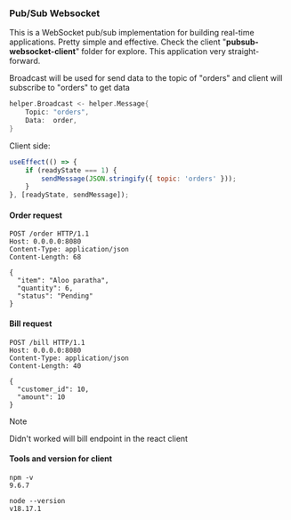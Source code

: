 ### Pub/Sub Websocket

This is a WebSocket pub/sub implementation for building real-time applications. Pretty simple and effective. Check the client "**pubsub-websocket-client**" folder for explore. This application very straight-forward.

Broadcast will be used for send data to the topic of "orders" and client will subscribe to "orders" to get data

```go
helper.Broadcast <- helper.Message{
    Topic: "orders",
    Data:  order,
}
```

Client side:
```js
useEffect(() => {
    if (readyState === 1) {
        sendMessage(JSON.stringify({ topic: 'orders' }));
    }
}, [readyState, sendMessage]);
```

#### Order request

```http
POST /order HTTP/1.1
Host: 0.0.0.0:8080
Content-Type: application/json
Content-Length: 68

{
  "item": "Aloo paratha",
  "quantity": 6,
  "status": "Pending"
}
```

#### Bill request

```http
POST /bill HTTP/1.1
Host: 0.0.0.0:8080
Content-Type: application/json
Content-Length: 40

{
  "customer_id": 10,
  "amount": 10
}
```

> [!NOTE]  
> Didn't worked will bill endpoint in the react client

#### Tools and version for client

```
npm -v
9.6.7

node --version
v18.17.1
```